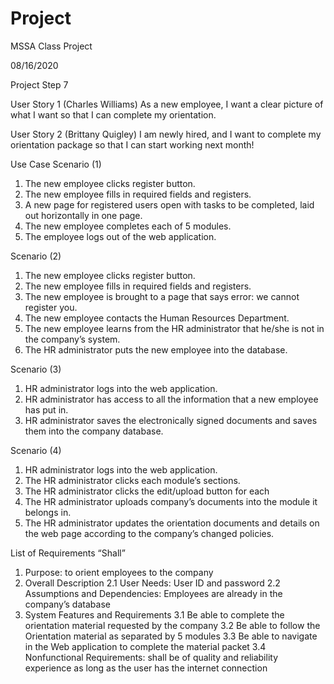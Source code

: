 # Project
MSSA Class Project

08/16/2020

Project Step 7

User Story 1 (Charles Williams)
As a new employee, I want a clear picture of what I want so that I can complete my orientation.

User Story 2 (Brittany Quigley)
I am newly hired, and I want to complete my orientation package so that I can start working next month!

Use Case
Scenario (1)
1. The new employee clicks register button.
2. The new employee fills in required fields and registers.
3. A new page for registered users open with tasks to be completed, laid out horizontally in one page.
4. The new employee completes each of 5 modules.
5. The employee logs out of the web application.

Scenario (2)
1. The new employee clicks register button.
2. The new employee fills in required fields and registers.
3. The new employee is brought to a page that says error: we cannot register you.
4. The new employee contacts the Human Resources Department.
5. The new employee learns from the HR administrator that he/she is not in the company’s system.
6. The HR administrator puts the new employee into the database.

Scenario (3)
1. HR administrator logs into the web application.
2. HR administrator has access to all the information that a new employee has put in.
3. HR administrator saves the electronically signed documents and saves them into the company database.

Scenario (4)
1. HR administrator logs into the web application.
2. The HR administrator clicks each module’s sections.
3. The HR administrator clicks the edit/upload button for each 
4. The HR administrator uploads company’s documents into the module it belongs in.
5. The HR administrator updates the orientation documents and details on the web page according to the company’s changed policies. 

List of Requirements “Shall”
1. Purpose: to orient employees to the company
2. Overall Description
2.1 User Needs: User ID and password
2.2 Assumptions and Dependencies: Employees are already in the company’s database
3. System Features and Requirements
            3.1 Be able to complete the orientation material requested by the company
            3.2 Be able to follow the Orientation material as separated by 5 modules
            3.3 Be able to navigate in the Web application to complete the material packet
            3.4 Nonfunctional Requirements: shall be of quality and reliability experience as long as the user has the internet connection


